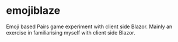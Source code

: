 # emojiblaze
Emoji based Pairs game experiment with client side Blazor. Mainly an exercise in familiarising myself with client side Blazor.
